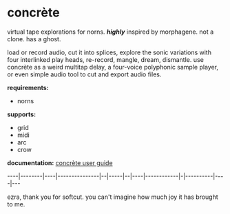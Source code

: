 # concrète

virtual tape explorations for norns. ***highly*** inspired by morphagene. not a clone. has a ghost.

load or record audio, cut it into splices, explore the sonic variations with four interlinked play heads, re-record, mangle, dream, dismantle. use concrète as a weird multitap delay, a four-voice polyphonic sample player, or even simple audio tool to cut and export audio files.

**requirements:**

* norns

**supports:**

* grid
* midi
* arc
* crow

**documentation:** [concrète user guide](https://github.com/sonocircuit/concrete/blob/main/doc/CONCRÈTE%20USER%20GUIDE%20v1.0.0.pdf)

----|--------|----|---------------|--|-----|--|----|------------|-|----------|----|---

ezra, thank you for softcut. you can't imagine how much joy it has brought to me.
